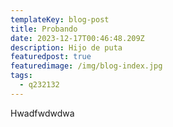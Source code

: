 ```yaml
---
templateKey: blog-post
title: Probando
date: 2023-12-17T00:46:48.209Z
description: Hijo de puta
featuredpost: true
featuredimage: /img/blog-index.jpg
tags:
  - q232132
---
```

H﻿wadfwdwdwa